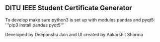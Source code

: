 ## DITU IEEE Student Certificate Generator 

To develop make sure python3 is set up with modules pandas and pyqt5:
'''pip3 install pandas pyqt5'''

Developed by Deepanshu Jain and UI created by Aakarshit Sharma
